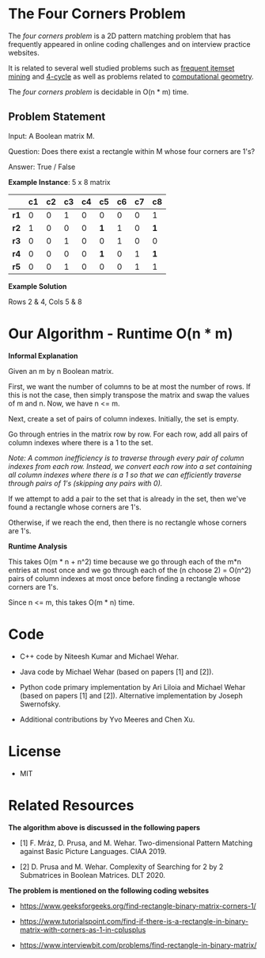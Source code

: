 # The Four Corners Problem

The *four corners problem* is a 2D pattern matching problem that has frequently appeared in online coding challenges and on interview practice websites.

It is related to several well studied problems such as [frequent itemset mining](https://citeseerx.ist.psu.edu/viewdoc/summary?doi=10.1.1.210.7727) and [4-cycle](https://www.sciencedirect.com/science/article/pii/S0304020808730196) as well as problems related to [computational geometry](http://dspace.library.uu.nl/handle/1874/16599).

The *four corners problem* is decidable in O(n \* m) time.

## Problem Statement

Input: A Boolean matrix M.

Question: Does there exist a rectangle within M whose four corners are 1's?

Answer: True / False

**Example Instance**: 5 x 8 matrix

|        |  c1  |  c2  |  c3  |  c4  |  c5   |  c6  |  c7  |  c8   |
|   ---  | ---  | ---  | ---  | ---  | ---   | ---  | ---  | ---   |
| **r1** | 0    | 0    | 1    | 0    | 0     | 0    | 0    | 1     |
| **r2** | 1    | 0    | 0    | 0    | **1** | 1    | 0    | **1** |
| **r3** | 0    | 0    | 1    | 0    | 0     | 1    | 0    | 0     |
| **r4** | 0    | 0    | 0    | 0    | **1** | 0    | 1    | **1** |
| **r5** | 0    | 0    | 1    | 0    | 0     | 0    | 1    | 1     |

**Example Solution**

Rows 2 & 4, Cols 5 & 8

# Our Algorithm - Runtime O(n \* m)

**Informal Explanation**

Given an m by n Boolean matrix.

First, we want the number of columns to be at most the number of rows. If this is not the case, then simply transpose the matrix and swap the values of m and n. Now, we have n <= m.

Next, create a set of pairs of column indexes. Initially, the set is empty.

Go through entries in the matrix row by row. For each row, add all pairs of column indexes where there is a 1 to the set.

*Note: A common inefficiency is to traverse through every pair of column indexes from each row.  Instead, we convert each row into a set containing all column indexes where there is a 1 so that we can efficiently traverse through pairs of 1's (skipping any pairs with 0).*

If we attempt to add a pair to the set that is already in the set, then we've found a rectangle whose corners are 1's.

Otherwise, if we reach the end, then there is no rectangle whose corners are 1's.

**Runtime Analysis**

This takes O(m \* n + n^2) time because we go through each of the m*n entries at most once and we go through each of the (n choose 2) = O(n^2) pairs of column indexes at most once before finding a rectangle whose corners are 1's.

Since n <= m, this takes O(m \* n) time.

# Code

- C++ code by Niteesh Kumar and Michael Wehar.

- Java code by Michael Wehar (based on papers [1] and [2]).

- Python code primary implementation by Ari Liloia and Michael Wehar (based on papers [1] and [2]).  Alternative implementation by Joseph Swernofsky.

- Additional contributions by Yvo Meeres and Chen Xu.

# License

- MIT

# Related Resources

**The algorithm above is discussed in the following papers**

- [1] F. Mráz, D. Prusa, and M. Wehar. Two-dimensional Pattern Matching against Basic Picture Languages. CIAA 2019.

- [2] D. Prusa and M. Wehar. Complexity of Searching for 2 by 2 Submatrices in Boolean Matrices. DLT 2020.

**The problem is mentioned on the following coding websites**

- https://www.geeksforgeeks.org/find-rectangle-binary-matrix-corners-1/

- https://www.tutorialspoint.com/find-if-there-is-a-rectangle-in-binary-matrix-with-corners-as-1-in-cplusplus

- https://www.interviewbit.com/problems/find-rectangle-in-binary-matrix/
